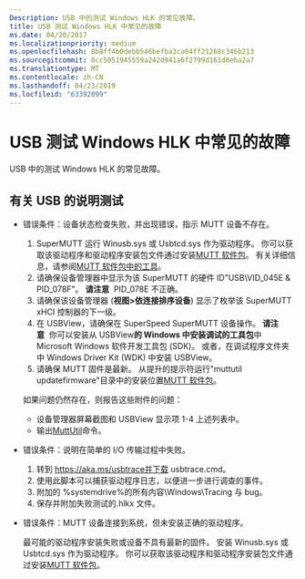 ```yaml
---
Description: USB 中的测试 Windows HLK 的常见故障。
title: USB 测试 Windows HLK 中常见的故障
ms.date: 04/20/2017
ms.localizationpriority: medium
ms.openlocfilehash: 8b8ff4b0debb546befba3ca04ff21268c346b213
ms.sourcegitcommit: 0cc5051945559a242d941a6f2799d161d8eba2a7
ms.translationtype: MT
ms.contentlocale: zh-CN
ms.lasthandoff: 04/23/2019
ms.locfileid: "63392099"
---
```

# <a name="common-failures-for-usb-tests-in-the-windows-hlk"></a>USB 测试 Windows HLK 中常见的故障


USB 中的测试 Windows HLK 的常见故障。

## <a name="devfund-tests-for-usb"></a>有关 USB 的说明测试


-   错误条件：设备状态检查失败，并出现错误，指示 MUTT 设备不存在。

    1.  SuperMUTT 运行 Winusb.sys 或 Usbtcd.sys 作为驱动程序。 你可以获取该驱动程序和驱动程序安装包文件通过安装[MUTT 软件包](https://msdn.microsoft.com/windows/hardware/jj590752)。 有关详细信息，请参阅[MUTT 软件包中的工具](mutt-software-package.md)。
    2.  请确保设备管理器中显示为该 SuperMUTT 的硬件 ID"USB\\VID\_045E & PID\_078F"。 **请注意**  PID\_078E 不正确。
    3.  请确保该设备管理器 (**视图&gt;依连接排序设备**) 显示了枚举该 SuperMUTT xHCI 控制器的下一级。
    4.  在 USBView，请确保在 SuperSpeed SuperMUTT 设备操作。 **请注意**  你可以安装从 USBView**的 Windows 中安装调试的工具包**中 Microsoft Windows 软件开发工具包 (SDK)。 或者，在调试程序文件夹中 Windows Driver Kit (WDK) 中安装 USBView。
    5.  请确保 MUTT 固件是最新。 从提升的提示符运行"muttutil updatefirmware"目录中的安装位置[MUTT 软件包](https://msdn.microsoft.com/windows/hardware/jj590752)。

    如果问题仍然存在，则报告这些附件的问题：
    -   设备管理器屏幕截图和 USBView 显示项 1-4 上述列表中。
    -   输出[MuttUtil](muttutil.md)命令。
-   错误条件：说明在简单的 I/O 传输过程中失败。
    1.  转到 https://aka.ms/usbtrace并下载 usbtrace.cmd。
    2.  使用此脚本可以捕获驱动程序日志，以便进一步进行调查的事件。
    3.  附加的 %systemdrive%的所有内容\\Windows\Tracing 与 bug。
    4.  保存并附加失败测试的.hlkx 文件。
-   错误条件：MUTT 设备连接到系统，但未安装正确的驱动程序。

    最可能的驱动程序安装失败或设备不具有最新的固件。 安装 Winusb.sys 或 Usbtcd.sys 作为驱动程序。 你可以获取该驱动程序和驱动程序安装包文件通过安装[MUTT 软件包](https://msdn.microsoft.com/windows/hardware/jj590752)。

 

 




